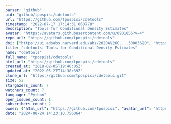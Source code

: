```yaml
---
parser: "github"
uid: "github/tpospisi/cdetools"
url: "https://github.com/tpospisi/cdetools"
timestamp: "2022-07-17 17:14:31.060778"
description: "Tools for Conditional Density Estimates"
avatar: "https://avatars.githubusercontent.com/u/8901856?v=4"
repo_url: "https://github.com/tpospisi/cdetools"
doi: ["https://ui.adsabs.harvard.edu/abs/2020A%26C....3000362D", "https://ui.adsabs.harvard.edu/abs/2020ascl.soft05017P/abstract"]
title: "cdetools: Tools for Conditional Density Estimates"
name: "cdetools"
full_name: "tpospisi/cdetools"
html_url: "https://github.com/tpospisi/cdetools"
created_at: "2018-02-05T19:40:05Z"
updated_at: "2022-05-27T14:38:39Z"
clone_url: "https://github.com/tpospisi/cdetools.git"
size: 52
stargazers_count: 7
watchers_count: 7
language: "Python"
open_issues_count: 1
subscribers_count: 2
owner: {"html_url": "https://github.com/tpospisi", "avatar_url": "https://avatars.githubusercontent.com/u/8901856?v=4", "login": "tpospisi", "type": "User"}
date: "2024-08-24 14:23:10.756064"
---
```

